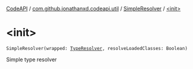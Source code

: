 [CodeAPI](../../index.md) / [com.github.jonathanxd.codeapi.util](../index.md) / [SimpleResolver](index.md) / [&lt;init&gt;](.)

# &lt;init&gt;

`SimpleResolver(wrapped: `[`TypeResolver`](../-type-resolver/index.md)`, resolveLoadedClasses: Boolean)`

Simple type resolver

